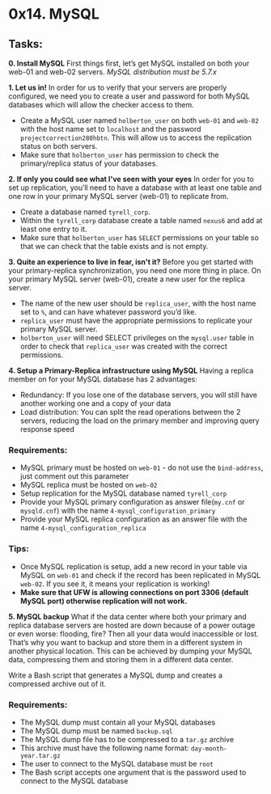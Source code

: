 # 0x14. MySQL

## Tasks:

**0. Install MySQL**
First things first, let’s get MySQL installed on both your web-01 and web-02 servers. _MySQL distribution must be 5.7.x_

**1. Let us in!**
In order for us to verify that your servers are properly configured, we need you to create a user and password for both MySQL databases which will allow the checker access to them.
-    Create a MySQL user named `holberton_user` on both `web-01` and `web-02` with the host name set to `localhost` and the password `projectcorrection280hbtn`. This will allow us to access the replication status on both servers.
-    Make sure that `holberton_user` has permission to check the primary/replica status of your databases.

**2. If only you could see what I've seen with your eyes**
In order for you to set up replication, you’ll need to have a database with at least one table and one row in your primary MySQL server (web-01) to replicate from.

-    Create a database named `tyrell_corp`.
-    Within the `tyrell_corp` database create a table named `nexus6` and add at least one entry to it.
-    Make sure that `holberton_user` has `SELECT` permissions on your table so that we can check that the table exists and is not empty.

**3. Quite an experience to live in fear, isn't it?**
Before you get started with your primary-replica synchronization, you need one more thing in place. On your primary MySQL server (web-01), create a new user for the replica server.

-    The name of the new user should be `replica_user`, with the host name set to `%`, and can have whatever password you’d like.
-    `replica_user` must have the appropriate permissions to replicate your primary MySQL server.
-    `holberton_user` will need SELECT privileges on the `mysql.user` table in order to check that `replica_user` was created with the correct permissions.

**4. Setup a Primary-Replica infrastructure using MySQL**
Having a replica member on for your MySQL database has 2 advantages:

-    Redundancy: If you lose one of the database servers, you will still have another working one and a copy of your data
-    Load distribution: You can split the read operations between the 2 servers, reducing the load on the primary member and improving query response speed

### Requirements:
-    MySQL primary must be hosted on `web-01` - do not use the `bind-address`, just comment out this parameter
-    MySQL replica must be hosted on `web-02`
-    Setup replication for the MySQL database named `tyrell_corp`
-    Provide your MySQL primary configuration as answer file(`my.cnf` or `mysqld.cnf`) with the name `4-mysql_configuration_primary`
-    Provide your MySQL replica configuration as an answer file with the name `4-mysql_configuration_replica`
### Tips:
-    Once MySQL replication is setup, add a new record in your table via MySQL on `web-01` and check if the record has been replicated in MySQL `web-02`. If you see it, it means your replication is working!
-    **Make sure that UFW is allowing connections on port 3306 (default MySQL port) otherwise replication will not work.**

**5. MySQL backup**
What if the data center where both your primary and replica database servers are hosted are down because of a power outage or even worse: flooding, fire? Then all your data would inaccessible or lost. That’s why you want to backup and store them in a different system in another physical location. This can be achieved by dumping your MySQL data, compressing them and storing them in a different data center.

Write a Bash script that generates a MySQL dump and creates a compressed archive out of it.

### Requirements:

-    The MySQL dump must contain all your MySQL databases
-    The MySQL dump must be named `backup.sql`
-    The MySQL dump file has to be compressed to a `tar.gz` archive
-    This archive must have the following name format: `day-month-year.tar.gz`
-    The user to connect to the MySQL database must be `root`
-    The Bash script accepts one argument that is the password used to connect to the MySQL database
